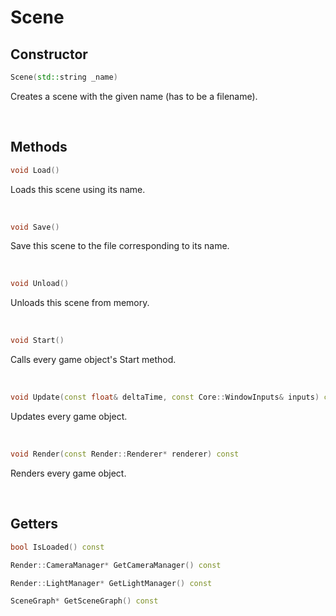 # Scene

## Constructor

```cpp
Scene(std::string _name)
```

Creates a scene with the given name (has to be a filename).

<br>

## Methods

```cpp
void Load()
```

Loads this scene using its name.

<br>

```cpp
void Save()
```

Save this scene to the file corresponding to its name.

<br>

```cpp
void Unload()
```

Unloads this scene from memory.

<br>

```cpp
void Start()
```

Calls every game object's Start method.

<br>

```cpp
void Update(const float& deltaTime, const Core::WindowInputs& inputs) const
```

Updates every game object.

<br>

```cpp
void Render(const Render::Renderer* renderer) const
```

Renders every game object.

<br>

## Getters

```cpp
bool IsLoaded() const
```

```cpp
Render::CameraManager* GetCameraManager() const
```

```cpp
Render::LightManager* GetLightManager() const
```

```cpp
SceneGraph* GetSceneGraph() const
```

